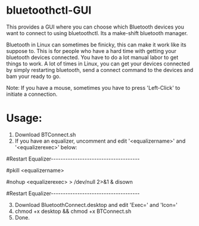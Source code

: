 # bluetoothctl-GUI
This provides a GUI where you can choose which Bluetooth devices you want to connect to using bluetoothctl.  Its a make-shift bluetooth manager.

Bluetooth in Linux can sometimes be finicky, this can make it work like its suppose to.  This is for people who have a hard time with getting your bluetooth devices connected.  You have to do a lot manual labor to get things to work.  A lot of times in Linux, you can get your devices connected by simply restarting bluetooth, send a connect command to the devices and bam your ready to go.

Note:  If you have a mouse, sometimes you have to press 'Left-Click' to initiate a connection.

# Usage:

1.  Download BTConnect.sh
2.  If you have an equalizer, uncomment and edit '<equalizername\>' and '<equalizerexec\>' below:

 #Restart Equalizer-------------------------------------
 
  #pkill <equalizername\>
  
  #nohup <equalizerexec\> > /dev/null 2>&1 & disown

 #Restart Equalizer-------------------------------------

 
3.  Download BluetoothConnect.desktop and edit 'Exec=' and 'Icon='
4.  chmod +x desktop && chmod +x BTConnect.sh
5.  Done.
